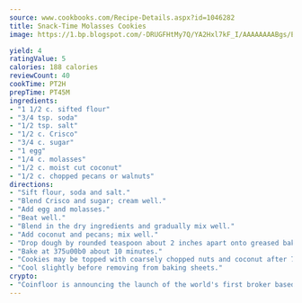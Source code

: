 ```yaml
---
source: www.cookbooks.com/Recipe-Details.aspx?id=1046282
title: Snack-Time Molasses Cookies
image: https://1.bp.blogspot.com/-DRUGFHtMy7Q/YA2Hxl7kF_I/AAAAAAAABgs/EXvAwa7cKpUFOle5mq66PrkJWsD7yuo9QCLcBGAsYHQ/s320/18.png

yield: 4
ratingValue: 5
calories: 188 calories
reviewCount: 40
cookTime: PT2H
prepTime: PT45M
ingredients:
- "1 1/2 c. sifted flour"
- "3/4 tsp. soda"
- "1/2 tsp. salt"
- "1/2 c. Crisco"
- "3/4 c. sugar"
- "1 egg"
- "1/4 c. molasses"
- "1/2 c. moist cut coconut"
- "1/2 c. chopped pecans or walnuts"
directions:
- "Sift flour, soda and salt."
- "Blend Crisco and sugar; cream well."
- "Add egg and molasses."
- "Beat well."
- "Blend in the dry ingredients and gradually mix well."
- "Add coconut and pecans; mix well."
- "Drop dough by rounded teaspoon about 2 inches apart onto greased baking sheets."
- "Bake at 375u00b0 about 10 minutes."
- "Cookies may be topped with coarsely chopped nuts and coconut after 7 minutes of baking, if desired."
- "Cool slightly before removing from baking sheets."
crypto:
- "Coinfloor is announcing the launch of the world's first broker based bitcoin marketplace."
---
```

